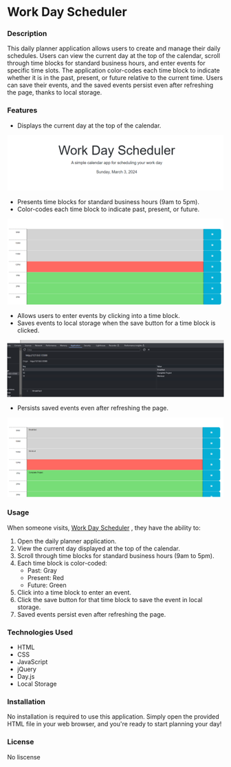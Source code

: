 # Work Day Scheduler


### Description

This daily planner application allows users to create and manage their daily schedules. Users can view the current day at the top of the calendar, scroll through time blocks for standard business hours, and enter events for specific time slots. The application color-codes each time block to indicate whether it is in the past, present, or future relative to the current time. Users can save their events, and the saved events persist even after refreshing the page, thanks to local storage.

### Features

- Displays the current day at the top of the calendar.

![Currnet day and time](<images/Screenshot 2024-03-03 122710.png>)

- Presents time blocks for standard business hours (9am to 5pm).
- Color-codes each time block to indicate past, present, or future.

![Color coded Time-blocks](<images/Screenshot 2024-03-03 122719.png>)


- Allows users to enter events by clicking into a time block.
- Saves events to local storage when the save button for a time block is clicked.

![Local Storage saved activities](<images/Screenshot 2024-03-03 122856.png>)

- Persists saved events even after refreshing the page.

![Saved Activites](<images/Screenshot 2024-03-03 122809.png>)

### Usage

When someone visits, [Work Day Scheduler](https://dtsmith17.github.io/WorkDayScheduler/) , they have the ability to:
1. Open the daily planner application.
2. View the current day displayed at the top of the calendar.
3. Scroll through time blocks for standard business hours (9am to 5pm).
4. Each time block is color-coded:
   - Past: Gray
   - Present: Red
   - Future: Green
5. Click into a time block to enter an event.
6. Click the save button for that time block to save the event in local storage.
7. Saved events persist even after refreshing the page.

### Technologies Used

- HTML
- CSS
- JavaScript
- jQuery
- Day.js
- Local Storage

### Installation

No installation is required to use this application. Simply open the provided HTML file in your web browser, and you're ready to start planning your day!

### License

No liscense